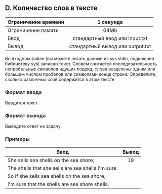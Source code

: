 ## D. Количество слов в тексте

| Ограничение времени |            1 секунда             |
|---------------------|:--------------------------------:|
| Ограничение памяти  |               64Mb               |
| Ввод                |  стандартный ввод или input.txt  |
| Вывод               | стандартный вывод или output.txt |

Во входном файле (вы можете читать данные из sys.stdin, подключив библиотеку sys) записан текст.
Словом считается последовательность непробельных символов идущих подряд, слова разделены одним или большим
числом пробелов или символами конца строки. Определите, сколько различных слов содержится в этом тексте.

### Формат ввода

Вводится текст.

### Формат вывода

Выведите ответ на задачу.

### Примеры

| Ввод                                                   | Вывод |
|--------------------------------------------------------|:-----:|
| She sells sea shells on the sea shore;<br>             |  19   |
| The shells that she sells are sea shells I'm sure.<br> |       |
| So if she sells sea shells on the sea shore,<br>       |       |
| I'm sure that the shells are sea shore shells.<br>     |       |

 

               

